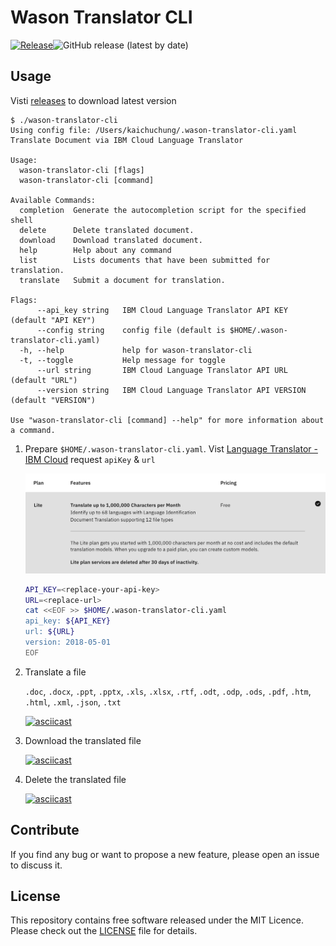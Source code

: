 # Wason Translator CLI

[![Release](https://github.com/cage1016/wason-translator-cli/actions/workflows/release.yml/badge.svg)](https://github.com/cage1016/wason-translator-cli/actions/workflows/release.yml)![GitHub release (latest by date)](https://img.shields.io/github/v/release/cage1016/wason-translator-cli)

## Usage

Visti [releases](https://github.com/cage1016/wason-translator-cli/releases) to download latest version

```
$ ./wason-translator-cli
Using config file: /Users/kaichuchung/.wason-translator-cli.yaml
Translate Document via IBM Cloud Language Translator

Usage:
  wason-translator-cli [flags]
  wason-translator-cli [command]

Available Commands:
  completion  Generate the autocompletion script for the specified shell
  delete      Delete translated document.
  download    Download translated document.
  help        Help about any command
  list        Lists documents that have been submitted for translation.
  translate   Submit a document for translation.

Flags:
      --api_key string   IBM Cloud Language Translator API KEY (default "API KEY")
      --config string    config file (default is $HOME/.wason-translator-cli.yaml)
  -h, --help             help for wason-translator-cli
  -t, --toggle           Help message for toggle
      --url string       IBM Cloud Language Translator API URL (default "URL")
      --version string   IBM Cloud Language Translator API VERSION (default "VERSION")

Use "wason-translator-cli [command] --help" for more information about a command.
```

1. Prepare `$HOME/.wason-translator-cli.yaml`. Vist [Language Translator - IBM Cloud](https://cloud.ibm.com/catalog/services/language-translator) request `apiKey` & `url`

    ![](lite.jpg)

    ```bash
    API_KEY=<replace-your-api-key>
    URL=<replace-url>
    cat <<EOF >> $HOME/.wason-translator-cli.yaml
    api_key: ${API_KEY}
    url: ${URL}
    version: 2018-05-01
    EOF
    ```

2. Translate a file

    `.doc`, `.docx`, `.ppt`, `.pptx`, `.xls`, `.xlsx`, `.rtf`, `.odt`, `.odp`, `.ods`, `.pdf`, `.htm`, `.html`, `.xml`, `.json`, `.txt`

    [![asciicast](https://asciinema.org/a/472912.svg)](https://asciinema.org/a/472912)

3. Download the translated file

    [![asciicast](https://asciinema.org/a/472913.svg)](https://asciinema.org/a/472913)

4. Delete the translated file

    [![asciicast](https://asciinema.org/a/472914.svg)](https://asciinema.org/a/472914)

## Contribute
If you find any bug or want to propose a new feature, please open an issue to discuss it.

## License
This repository contains free software released under the MIT Licence. Please check out the [LICENSE](./LICENSE) file for details.    